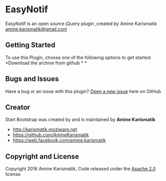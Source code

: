 # EasyNotif
EasyNotif is an open source jQuery plugin ,created by Amine Karismatik <amine.karismatik@gmail.com>

## Getting Started

To use this Plugin, choose one of the following options to get started:
*Download the archive from github
*
*

## Bugs and Issues

Have a bug or an issue with this plugin? [Open a new issue](https://github.com/AmineKarismatik/EasyNotif/issues) here on GitHub 

## Creator

Start Bootstrap was created by and is maintained by **Amine Karismatik**

* http://karismatik.moziware.net
* https://github.com/AmineKarismatik
* https://web.facebook.com/amine.karismatik

## Copyright and License

Copyright 2016 Amine Karismatik, Code released under the [Apache 2.0](https://github.com/AmineKarismatik/EasyNotif/blob/master/Licence) license.
